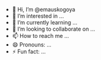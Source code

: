 - 👋 Hi, I’m @emauskogoya
- 👀 I’m interested in ...
- 🌱 I’m currently learning ...
- 💞️ I’m looking to collaborate on ...
- 📫 How to reach me ...
- 😄 Pronouns: ...
- ⚡ Fun fact: ...

<!---
emauskogoya/emauskogoya is a ✨ special ✨ repository because its `README.md` (this file) appears on your GitHub profile.
You can click the Preview link to take a look at your changes.
--->
